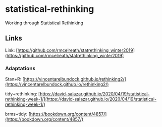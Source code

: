 # statistical-rethinking

Working through Statistical Rethinking

## Links

Link: [https://github.com/rmcelreath/statrethinking_winter2019](https://github.com/rmcelreath/statrethinking_winter2019)

### Adaptations

Stan+R: [https://vincentarelbundock.github.io/rethinking2/](https://vincentarelbundock.github.io/rethinking2/)

tidy+rethinking: [https://david-salazar.github.io/2020/04/19/statistical-rethinking-week-1/](https://david-salazar.github.io/2020/04/19/statistical-rethinking-week-1/)

brms+tidy: [https://bookdown.org/content/4857/](https://bookdown.org/content/4857/)
